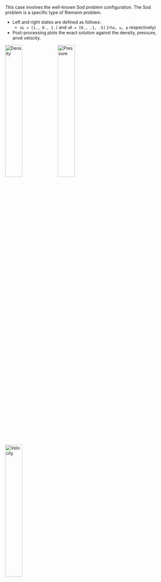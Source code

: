This case involves the well-known Sod problem configuration.
The Sod problem is a specific type of Riemann problem.  
  - Left and right states are defined as follows:
    - `uL = [1., 0., 1.]` and `uR = [0., .1, .5]` 
    (`rho, u, p` respectively)
  - Post-processing plots the exact solution against the 
  density, pressure, anvd velocity.


<p align="left">
  <img alt="Density" src="https://user-images.githubusercontent.com/55554103/102403873-84362d80-3fac-11eb-9685-0d585e428238.png" width="33%"></a>
  <img alt="Pressure" src="https://user-images.githubusercontent.com/55554103/102403987-b34c9f00-3fac-11eb-9490-5a957eacd3e5.png" width="33%"></a>
  <img alt="Velocity" src="https://user-images.githubusercontent.com/55554103/102404108-da0ad580-3fac-11eb-81fa-1ae0837ec73d.png" width="33%"></a>
</p>
